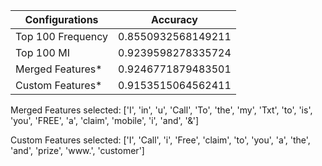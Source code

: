|        Configurations        |           Accuracy           |
|------------------------------|------------------------------|
|      Top 100 Frequency       |      0.8550932568149211      |
|          Top 100 MI          |      0.9239598278335724      |
|       Merged Features*       |      0.9246771879483501      |
|       Custom Features*       |      0.9153515064562411      |

Merged Features selected:
['I', 'in', 'u', 'Call', 'To', 'the', 'my', 'Txt', 'to', 'is', 'you', 'FREE', 'a', 'claim', 'mobile', 'i', 'and', '&']

Custom Features selected:
['I', 'Call', 'i', 'Free', 'claim', 'to', 'you', 'a', 'the', 'and', 'prize', 'www.', 'customer']